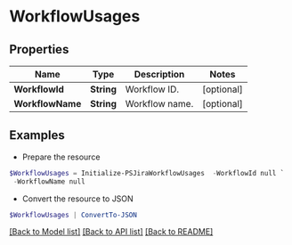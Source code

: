 # WorkflowUsages
## Properties

Name | Type | Description | Notes
------------ | ------------- | ------------- | -------------
**WorkflowId** | **String** | Workflow ID. | [optional] 
**WorkflowName** | **String** | Workflow name. | [optional] 

## Examples

- Prepare the resource
```powershell
$WorkflowUsages = Initialize-PSJiraWorkflowUsages  -WorkflowId null `
 -WorkflowName null
```

- Convert the resource to JSON
```powershell
$WorkflowUsages | ConvertTo-JSON
```

[[Back to Model list]](../README.md#documentation-for-models) [[Back to API list]](../README.md#documentation-for-api-endpoints) [[Back to README]](../README.md)

